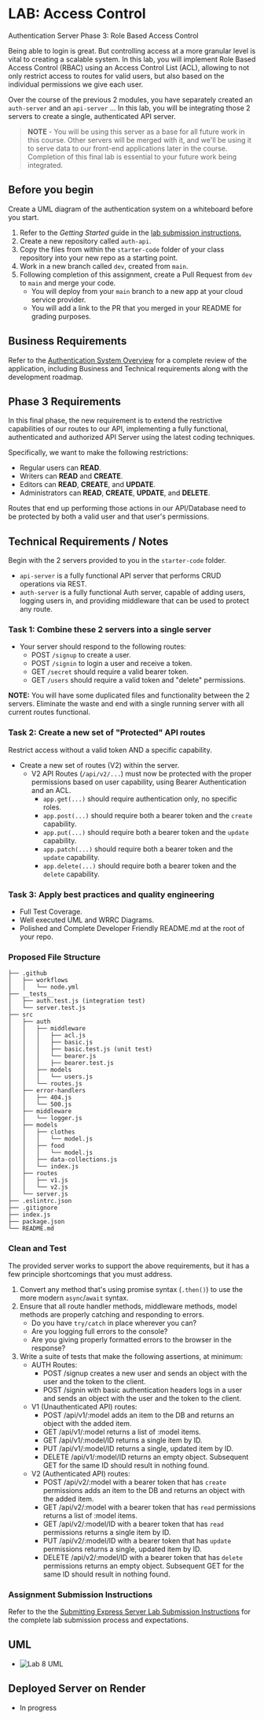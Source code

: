 # LAB: Access Control

Authentication Server Phase 3: Role Based Access Control

Being able to login is great. But controlling access at a more granular level is vital to creating a scalable system. In this lab, you will implement Role Based Access Control (RBAC) using an Access Control List (ACL), allowing to not only restrict access to routes for valid users, but also based on the individual permissions we give each user.

Over the course of the previous 2 modules, you have separately created an `auth-server` and an `api-server` ... In this lab, you will be integrating those 2 servers to create a single, authenticated API server.

> **NOTE** - You will be using this server as a base for all future work in this course. Other servers will be merged with it, and we'll be using it to serve data to our front-end applications later in the course. Completion of this final lab is essential to your future work being integrated.

## Before you begin

Create a UML diagram of the authentication system on a whiteboard before you start.

1. Refer to the *Getting Started* guide  in the [lab submission instructions.](../../../reference/submission-instructions/labs/README.md)
1. Create a new repository called `auth-api`.
1. Copy the files from within the `starter-code` folder of your class repository into your new repo as a starting point.
1. Work in a new branch called `dev`, created from `main`.
1. Following completion of this assignment, create a Pull Request from `dev` to `main` and merge your code.
   - You will deploy from your `main` branch to a new app at your cloud service provider.
   - You will add a link to the PR that you merged in your README for grading purposes.

## Business Requirements

Refer to the [Authentication System Overview](../../apps-and-libraries/auth-server/README.md) for a complete review of the application, including Business and Technical requirements along with the development roadmap.

## Phase 3 Requirements

In this final phase, the new requirement is to extend the restrictive capabilities of our routes to our API, implementing a fully functional, authenticated and authorized API Server using the latest coding techniques.

Specifically, we want to make the following restrictions:

- Regular users can **READ**.
- Writers can **READ** and **CREATE**.
- Editors can **READ**, **CREATE**, and **UPDATE**.
- Administrators can **READ**, **CREATE**, **UPDATE**, and **DELETE**.

Routes that end up performing those actions in our API/Database need to be protected by both a valid user and that user's permissions.

## Technical Requirements / Notes

Begin with the 2 servers provided to you in the `starter-code` folder.

- `api-server` is a fully functional API server that performs CRUD operations via REST.
- `auth-server` is a fully functional Auth server, capable of adding users, logging users in, and providing middleware that can be used to protect any route.

### Task 1: Combine these 2 servers into a single server

- Your server should respond to the following routes:
  - POST `/signup` to create a user.
  - POST `/signin` to login a user and receive a token.
  - GET `/secret` should require a valid bearer token.
  - GET `/users` should require a valid token and "delete" permissions.

**NOTE:** You will have some duplicated files and functionality between the 2 servers. Eliminate the waste and end with a single running server with all current routes functional.

### Task 2: Create a new set of "Protected" API routes

Restrict access without a valid token AND a specific capability.

- Create a new set of routes (V2) within the server.
  - V2 API Routes (`/api/v2/...`) must now be protected with the proper permissions based on user capability, using Bearer Authentication and an ACL.
    - `app.get(...)` should require authentication only, no specific roles.
    - `app.post(...)` should require both a bearer token and the `create` capability.
    - `app.put(...)` should require both a bearer token and the `update` capability.
    - `app.patch(...)` should require both a bearer token and the `update` capability.
    - `app.delete(...)` should require both a bearer token and the `delete` capability.

### Task 3: Apply best practices and quality engineering

- Full Test Coverage.
- Well executed UML and WRRC Diagrams.
- Polished and Complete Developer Friendly README.md at the root of your repo.

###  Proposed File Structure

```text
├── .github
│   ├── workflows
│   │   └── node.yml
├── __tests__
│   ├── auth.test.js (integration test)
│   └── server.test.js
├── src
│   ├── auth
│   │   ├── middleware
│   │   │   ├── acl.js
│   │   │   ├── basic.js
│   │   │   ├── basic.test.js (unit test)
│   │   │   └── bearer.js
│   │   │   ├── bearer.test.js
│   │   ├── models
│   │   │   └── users.js
│   │   └── routes.js
│   ├── error-handlers
│   │   ├── 404.js
│   │   └── 500.js
│   ├── middleware
│   │   └── logger.js
│   ├── models
│   │   ├── clothes
│   │   │   └── model.js
│   │   ├── food
│   │   │   └── model.js
│   │   ├── data-collections.js
│   │   └── index.js
│   ├── routes
│   │   ├── v1.js
│   │   └── v2.js
│   └── server.js
├── .eslintrc.json
├── .gitignore
├── index.js
├── package.json
└── README.md
```

### Clean and Test

The provided server works to support the above requirements, but it has a few principle shortcomings that you must address.

1. Convert any method that's using promise syntax (`.then()`) to use the more modern `async`/`await` syntax.
1. Ensure that all route handler methods, middleware methods, model methods are properly catching and responding to errors.
   - Do you have `try/catch` in place wherever you can?
   - Are you logging full errors to the console?
   - Are you giving properly formatted errors to the browser in the response?
1. Write a suite of tests that make the following assertions, at minimum:
   - AUTH Routes:
     - POST /signup creates a new user and sends an object with the user and the token to the client.
     - POST /signin with basic authentication headers logs in a user and sends an object with the user and the token to the client.
   - V1 (Unauthenticated API) routes:
     - POST /api/v1/:model adds an item to the DB and returns an object with the added item.
     - GET /api/v1/:model returns a list of :model items.
     - GET /api/v1/:model/ID returns a single item by ID.
     - PUT /api/v1/:model/ID returns a single, updated item by ID.
     - DELETE /api/v1/:model/ID returns an empty object. Subsequent GET for the same ID should result in nothing found.
   - V2 (Authenticated API) routes:
     - POST /api/v2/:model with a bearer token that has `create` permissions adds an item to the DB and returns an object with the added item.
     - GET /api/v2/:model with a bearer token that has `read` permissions returns a list of :model items.
     - GET /api/v2/:model/ID with a bearer token that has `read` permissions returns a single item by ID.
     - PUT /api/v2/:model/ID with a bearer token that has `update` permissions returns a single, updated item by ID.
     - DELETE /api/v2/:model/ID with a bearer token that has `delete` permissions returns an empty object. Subsequent GET for the same ID should result in nothing found.

### Assignment Submission Instructions

Refer to the the [Submitting Express Server Lab Submission Instructions](../../../reference/submission-instructions/labs/express-servers.md) for the complete lab submission process and expectations.

## UML

- ![Lab 8 UML](https://user-images.githubusercontent.com/120413183/231937145-a629e6a6-acdd-4ffc-97b2-90a4dd40acaf.png)

## Deployed Server on Render

- In progress
